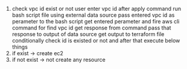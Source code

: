 1) check vpc id exist or not
    user enter vpc id after apply command
    run bash script file using external data source 
    pass entered vpc id as perameter to the bash script
    get entered perameter and fire aws cli command for find vpc id 
    get response from command 
    pass that response to output of data source 
    get output to terraform file
    conditionally check id is existed or not and after that execute below things
2) if exist -> create ec2
3) if not exist -> not create any resource
